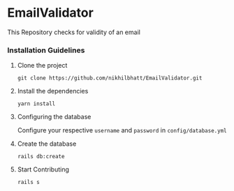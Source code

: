 # EmailValidator
This Repository checks for validity of an email 

### Installation Guidelines

1. Clone the project

    ```
    git clone https://github.com/nikhilbhatt/EmailValidator.git
    ```
2. Install the dependencies

    ```
    yarn install
    ```
3. Configuring the database

    Configure your respective ```username``` and ```password``` in ```config/database.yml```

4. Create the database

    ```
    rails db:create
    ```
5. Start Contributing

    ```
    rails s
    ```

